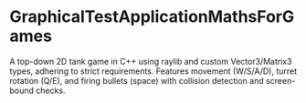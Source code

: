 # GraphicalTestApplicationMathsForGames
A top-down 2D tank game in C++ using raylib and custom Vector3/Matrix3 types, adhering to strict requirements. Features movement (W/S/A/D), turret rotation (Q/E), and firing bullets (space) with collision detection and screen-bound checks.

